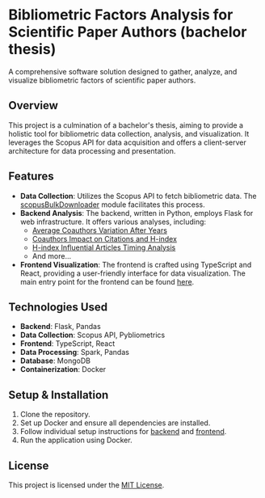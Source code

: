 # Bibliometric Factors Analysis for Scientific Paper Authors (bachelor thesis)
A comprehensive software solution designed to gather, analyze, and visualize bibliometric factors of scientific paper authors.

## Overview
This project is a culmination of a bachelor's thesis, aiming to provide a holistic tool for bibliometric data collection, analysis, and visualization. It leverages the Scopus API for data acquisition and offers a client-server architecture for data processing and presentation.

## Features
- **Data Collection**: Utilizes the Scopus API to fetch bibliometric data. The [scopusBulkDownloader](https://github.com/andrearoota/bachelorThesis/blob/main/scopusBulkDownloader/src/scopusBulkDownloader) module facilitates this process.
- **Backend Analysis**: The backend, written in Python, employs Flask for web infrastructure. It offers various analyses, including:
  - [Average Coauthors Variation After Years](https://github.com/andrearoota/bachelorThesis/blob/main/backend/flask/analyses.py)
  - [Coauthors Impact on Citations and H-index](https://github.com/andrearoota/bachelorThesis/blob/main/backend/flask/analyses.py)
  - [H-index Influential Articles Timing Analysis](https://github.com/andrearoota/bachelorThesis/blob/main/backend/flask/analyses.py)
  - And more...
- **Frontend Visualization**: The frontend is crafted using TypeScript and React, providing a user-friendly interface for data visualization. The main entry point for the frontend can be found [here](https://github.com/andrearoota/bachelorThesis/blob/main/frontend/src/main.tsx).

## Technologies Used
- **Backend**: Flask, Pandas
- **Data Collection**: Scopus API, Pybliometrics
- **Frontend**: TypeScript, React
- **Data Processing**: Spark, Pandas
- **Database**: MongoDB
- **Containerization**: Docker

## Setup & Installation
1. Clone the repository.
2. Set up Docker and ensure all dependencies are installed.
3. Follow individual setup instructions for [backend](https://github.com/andrearoota/bachelorThesis/blob/main/backend/flask/server.py) and [frontend](https://github.com/andrearoota/bachelorThesis/blob/main/frontend/src/main.tsx).
4. Run the application using Docker.

## License
This project is licensed under the [MIT License](https://github.com/andrearoota/bachelorThesis/blob/main/LICENSE).